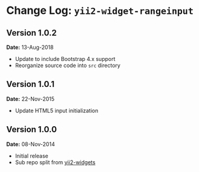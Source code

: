 Change Log: `yii2-widget-rangeinput`
====================================

## Version 1.0.2

**Date:** 13-Aug-2018

- Update to include Bootstrap 4.x support
- Reorganize source code into `src` directory

## Version 1.0.1

**Date:** 22-Nov-2015

- Update HTML5 input initialization

## Version 1.0.0

**Date:** 08-Nov-2014

- Initial release 
- Sub repo split from [yii2-widgets](https://github.com/kartik-v/yii2-widgets)